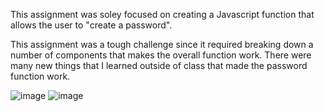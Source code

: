 This assignment was soley focused on creating a Javascript function that allows the user to "create a password".

This assignment was a tough challenge since it required breaking down a number of components that makes the overall function work. There were many new things that I learned outside of class that made the password function work. 



![image](https://user-images.githubusercontent.com/91503750/226465638-6dd2c58d-a94b-4e64-a352-302e1f6dfe41.png)
![image](https://user-images.githubusercontent.com/91503750/226465714-55a74e1d-1cf1-4714-b9cb-5f0552abda2a.png)
